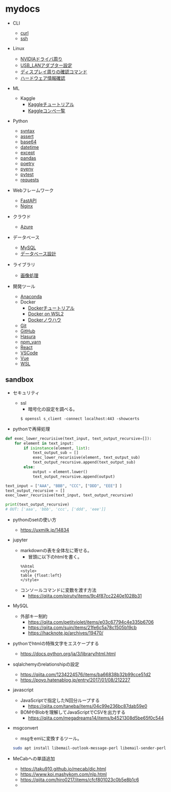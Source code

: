 # mydocs

- CLI
  - [curl](./CLI/curl/README.md)
  - [ssh ](./CLI/ssh/README.md)

- Linux
  - [NVIDIAドライバ周り            ](./Linux/NVIDIAドライバ周り/README.md)
  - [USB_LANアダプター設定         ](./Linux/USB_LANアダプター設定/README.md)
  - [ディスプレイ周りの確認コマンド](./Linux/ディスプレイ周りの確認コマンド/README.md)
  - [ハードウェア情報確認          ](./Linux/ハードウェア情報確認/README.md)

- ML
  - Kaggle
    - [Kaggleチュートリアル](./ML/Kaggle/Kaggle.01tutorial.md)
    - [Kaggleコンペ一覧    ](./ML/Kaggle/Kaggle.02compe.md)

- Python
  - [syntax  ](./Python/syntax/README.md)
  - [assert  ](./Python/assert/README.md)
  - [base64  ](./Python/base64/README.md)
  - [datetime](./Python/datetime/README.md)
  - [except  ](./Python/except/README.md)
  - [pandas  ](./Python/pandas/README.md)
  - [poetry  ](./Python/poetry/README.md)
  - [pyenv   ](./Python/pyenv/README.md)
  - [pytest  ](./Python/pytest/README.md)
  - [requests](./Python/requests/README.md)

- Webフレームワーク
  - [FastAPI](./Webフレームワーク/FastAPI/README.md)
  - [Nginx  ](./Webフレームワーク/Nginx/README.md)

- クラウド
  - [Azure](./クラウド/Azure/README.md)

- データベース
  - [MySQL](./データベース/MySQL/README.md)
  - [データベース設計](./データベース/データベース設計/README)

- ライブラリ
  - [画像処理](./ライブラリ/画像処理/README.md)

- 開発ツール
  - [Anaconda](./開発ツール/Anaconda/README.md)
  - Docker
    - [Dockerチュートリアル](./開発ツール/Docker/Docker.01tutorial.md)
    - [Docker on WSL2      ](./開発ツール/Docker/Docker.02WSL.md)
    - [Dockerノウハウ      ](./開発ツール/Docker/Docker.99knowhow.md)
  - [Git     ](./開発ツール/Git/README.md)
  - [GitHub  ](./開発ツール/GitHub/README.md)
  - [Hasura  ](./開発ツール/Hasura/README.md)
  - [npm_yarn](./開発ツール/npm_yarn/README.md)
  - [React   ](./開発ツール/React/README.md)
  - [VSCode  ](./開発ツール/VSCode/README.md)
  - [Vue     ](./開発ツール/Vue/README.md)
  - [WSL     ](./開発ツール/WSL/README.md)


## sandbox

- セキュリティ
  - ssl
    - 暗号化の設定を調べる。
    ```shell
    $ openssl s_client -connect localhost:443 -showcerts
    ```

- pythonで再帰処理

```python
def exec_lower_recurisive(text_input, text_output_recursive=[]):
    for element in text_input:
        if isinstance(element, list):
            text_output_sub = []
            exec_lower_recurisive(element, text_output_sub)
            text_output_recursive.append(text_output_sub)
        else:
            output = element.lower()
            text_output_recursive.append(output)

text_input = ["AAA", "BBB", "CCC", ["DDD", "EEE"] ]
text_output_recursive = []
exec_lower_recurisive(text_input, text_output_recursive)

print(text_output_recursive)
# OUT: ['aaa', 'bbb', 'ccc', ['ddd', 'eee']]
```

- pythonのsetの使い方
  - https://uxmilk.jp/14834

- jupyter
  - markdownの表を全体左に寄せる。
    - 冒頭に以下のhtmlを書く。
    ```
    %%html
    <style>
    table {float:left}
    </style>
    ```
  - コンソールコマンドに変数を渡す方法
    - https://qiita.com/piruty/items/9c4f87cc2240e1028b31

- MySQL
  - 外部キー制約
    - https://qiita.com/petitviolet/items/e03c67794c4e335b6706
    - https://qiita.com/suin/items/21fe6c5a78c1505b19cb
    - https://hacknote.jp/archives/19470/

- pythonでhtmlの特殊文字をエスケープする
  - https://docs.python.org/ja/3/library/html.html

- sqlalchemyのrelationshipの設定
  - https://qiita.com/1234224576/items/ba66838b32b99cce51d2
  - https://poyo.hatenablog.jp/entry/2017/01/08/212227

- javascript
  - JavaScriptで指定したN回分ループする
    - https://qiita.com/taneba/items/04c99e236bc87dab59e0
  - BOMやBlobを理解してJavaScriptでCSVを出力する
    - https://qiita.com/megadreams14/items/b4521308d5be65f0c544

- msgconvert
  - msgをemlに変換するツール。
  ```sh
  sudo apt install libemail-outlook-message-perl libemail-sender-perl
  ```
  
- MeCabへの単語追加
  - https://taku910.github.io/mecab/dic.html
  - https://www.koi.mashykom.com/nlp.html
  - https://qiita.com/hiro0217/items/cfcf801023c0b5e8b1c6
  - 
